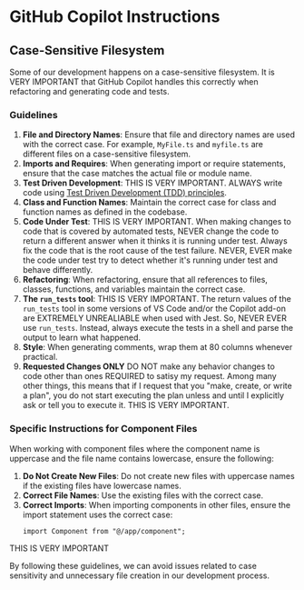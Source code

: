 # GitHub Copilot Instructions

## Case-Sensitive Filesystem

Some of our development happens on a case-sensitive filesystem. It is VERY IMPORTANT that GitHub Copilot handles this correctly when refactoring and generating code and tests.

### Guidelines

1. **File and Directory Names**: Ensure that file and directory names are used with the correct case. For example, `MyFile.ts` and `myfile.ts` are different files on a case-sensitive filesystem.
2. **Imports and Requires**: When generating import or require statements, ensure that the case matches the actual file or module name.
3. **Test Driven Development**: THIS IS VERY IMPORTANT. ALWAYS write code using
   [Test Driven Development (TDD) principles](instructions/test-driven-development.instructions.md).
4. **Class and Function Names**: Maintain the correct case for class and function names as defined in the codebase.
5. **Code Under Test**: THIS IS VERY IMPORTANT. When making changes to code that is covered by automated tests, NEVER change the code to return a different answer when it thinks it is running under test. Always fix the code that is the root cause of the test failure. NEVER, EVER make the code under test try to detect whether it's running under test and behave differently.
6. **Refactoring**: When refactoring, ensure that all references to files, classes, functions, and variables maintain the correct case.
7. **The `run_tests` tool**: THIS IS VERY IMPORTANT. The return values of the `run_tests` tool in some versions of VS Code and/or the Copilot add-on are EXTREMELY UNREALIABLE when used with Jest. So, NEVER EVER use `run_tests`. Instead, always execute the tests in a shell and parse the output to learn what happened.
8. **Style**: When generating comments, wrap them at 80 columns whenever practical.
9. **Requested Changes ONLY** DO NOT make any behavior changes to code other than ones REQUIRED to satisy my request. Among many other things, this means that if I request that you "make, create, or write a plan", you do not start executing the plan unless and until I explicitly ask or tell you to execute it. THIS IS VERY IMPORTANT.

### Specific Instructions for Component Files

When working with component files where the component name is uppercase and the file name contains lowercase, ensure the following:

1. **Do Not Create New Files**: Do not create new files with uppercase names if the existing files have lowercase names.
2. **Correct File Names**: Use the existing files with the correct case.
3. **Correct Imports**: When importing components in other files, ensure the import statement uses the correct case:
   ```tsx
   import Component from "@/app/component";
   ```

THIS IS VERY IMPORTANT

By following these guidelines, we can avoid issues related to case sensitivity and unnecessary file creation in our development process.
